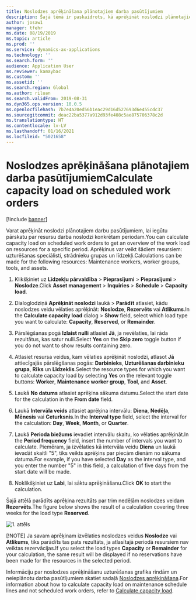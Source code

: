 ```yaml
---
title: Noslodzes aprēķināšana plānotajiem darba pasūtījumiem
description: Šajā tēmā ir paskaidrots, kā aprēķināt noslodzi plānotajiem darba pasūtījumiem programmā Asset Management.
author: josaw1
manager: tfehr
ms.date: 08/19/2019
ms.topic: article
ms.prod: ''
ms.service: dynamics-ax-applications
ms.technology: ''
ms.search.form: ''
audience: Application User
ms.reviewer: kamaybac
ms.custom: ''
ms.assetid: ''
ms.search.region: Global
ms.author: riluan
ms.search.validFrom: 2019-08-31
ms.dyn365.ops.version: 10.0.5
ms.openlocfilehash: 7b7e4a20ed56b1eac29d16d527693d6e455cdc37
ms.sourcegitcommit: deac22ba5377a912d93fe408c5ae875706378c2d
ms.translationtype: HT
ms.contentlocale: lv-LV
ms.lasthandoff: 01/16/2021
ms.locfileid: "5021658"
---
```

# <a name="calculate-capacity-load-on-scheduled-work-orders"></a><span data-ttu-id="cadbb-103">Noslodzes aprēķināšana plānotajiem darba pasūtījumiem</span><span class="sxs-lookup"><span data-stu-id="cadbb-103">Calculate capacity load on scheduled work orders</span></span>

[!include [banner](../../includes/banner.md)]

 

<span data-ttu-id="cadbb-104">Varat aprēķināt noslodzi plānotajiem darbu pasūtījumiem, lai iegūtu pārskatu par resursu darba noslodzi konkrētam periodam.</span><span class="sxs-lookup"><span data-stu-id="cadbb-104">You can calculate capacity load on scheduled work orders to get an overview of the work load on resources for a specific period.</span></span> <span data-ttu-id="cadbb-105">Aprēķinus var veikt šādiem resursiem: uzturēšanas speciālisti, strādnieku grupas un līdzekļi.</span><span class="sxs-lookup"><span data-stu-id="cadbb-105">Calculations can be made for the following resources: Maintenance workers, worker groups, tools, and assets.</span></span>

1. <span data-ttu-id="cadbb-106">Klikšķiniet uz **Līdzekļu pārvaldība** > **Pieprasījumi** > **Pieprasījumi** > **Noslodze**.</span><span class="sxs-lookup"><span data-stu-id="cadbb-106">Click **Asset management** > **Inquiries** > **Schedule** > **Capacity load**.</span></span>

2. <span data-ttu-id="cadbb-107">Dialoglodziņā **Aprēķināt noslodzi** laukā > **Parādīt** atlasiet, kādu noslodzes veidu vēlaties aprēķināt: **Noslodze**, **Rezervēts** vai **Atlikums**.</span><span class="sxs-lookup"><span data-stu-id="cadbb-107">In the **Calculate capacity load** dialog > **Show** field, select which load type you want to calculate: **Capacity**, **Reserved**, or **Remainder**.</span></span>

3. <span data-ttu-id="cadbb-108">Pārslēgšanas pogā **Izlaist nulli** atlasiet **Jā**, ja nevēlaties, lai rāda rezultātus, kas satur nulli.</span><span class="sxs-lookup"><span data-stu-id="cadbb-108">Select **Yes** on the **Skip zero** toggle button if you do not want to show results containing zero.</span></span>

4. <span data-ttu-id="cadbb-109">Atlasiet resursa veidus, kam vēlaties aprēķināt noslodzi, atlasot **Jā** attiecīgajās pārslēgšanas pogās: **Darbinieks**, **Uzturēšanas darbinieku grupa**, **Rīks** un **Līdzeklis**.</span><span class="sxs-lookup"><span data-stu-id="cadbb-109">Select the resource types for which you want to calculate capacity load by selecting **Yes** on the relevant toggle buttons: **Worker**, **Maintenance worker group**, **Tool**, and **Asset**.</span></span>

5. <span data-ttu-id="cadbb-110">Laukā **No datums** atlasiet aprēķina sākuma datumu.</span><span class="sxs-lookup"><span data-stu-id="cadbb-110">Select the start date for the calculation in the **From date** field.</span></span>

6. <span data-ttu-id="cadbb-111">Laukā **Intervāla veids** atlasiet aprēķina intervālu: **Diena**, **Nedēļa**, **Mēnesis** vai **Ceturksnis**.</span><span class="sxs-lookup"><span data-stu-id="cadbb-111">In the **Interval type** field, select the interval for the calculation: **Day**, **Week**, **Month**, or **Quarter**.</span></span>

7. <span data-ttu-id="cadbb-112">Laukā **Perioda biežums** ievadiet intervālu skaitu, ko vēlaties aprēķināt.</span><span class="sxs-lookup"><span data-stu-id="cadbb-112">In the **Period frequency** field, insert the number of intervals you want to calculate.</span></span> <span data-ttu-id="cadbb-113">Piemēram, ja izvēlaties kā intervāla veidu **Diena** un laukā ievadāt skaitli "5", tiks veikts aprēķins par piecām dienām no sākuma datuma.</span><span class="sxs-lookup"><span data-stu-id="cadbb-113">For example, if you have selected **Day** as the interval type, and you enter the number "5" in this field, a calculation of five days from the start date will be made.</span></span>

8. <span data-ttu-id="cadbb-114">Noklikšķiniet uz **Labi**, lai sāktu aprēķināšanu.</span><span class="sxs-lookup"><span data-stu-id="cadbb-114">Click **OK** to start the calculation.</span></span>

<span data-ttu-id="cadbb-115">Šajā attēlā parādīts aprēķina rezultāts par trim nedēļām noslodzes veidam **Rezervēts**.</span><span class="sxs-lookup"><span data-stu-id="cadbb-115">The figure below shows the result of a calculation covering three weeks for the load type **Reserved**.</span></span>

![1. attēls](media/08-work-order-scheduling.png)

[!NOTE]
<span data-ttu-id="cadbb-117">Ja savam aprēķinam izvēlaties noslodzes veidus **Noslodze** vai **Atlikums**, tiks parādīts tas pats rezultāts, ja atlasītajā periodā resursiem nav veiktas rezervācijas.</span><span class="sxs-lookup"><span data-stu-id="cadbb-117">If you select the load types **Capacity** or **Remainder** for your calculation, the same result will be displayed if no reservations have been made for the resources in the selected period.</span></span>

<span data-ttu-id="cadbb-118">Informāciju par noslodzes aprēķināšanu uzturēšanas grafika rindām un neieplānotu darba pasūtījumiem skatiet sadaļā [Noslodzes aprēķināšana](../capacity-planning/calculate-capacity-load.md).</span><span class="sxs-lookup"><span data-stu-id="cadbb-118">For information about how to calculate capacity load on maintenance schedule lines and not scheduled work orders, refer to [Calculate capacity load](../capacity-planning/calculate-capacity-load.md).</span></span>

